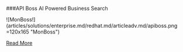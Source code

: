 ###API Boss
AI Powered Business Search

![MonBoss!] (articles/solutions/enterprise.md/redhat.md/articleadv.md/apiboss.png =120x165 "MonBoss")

[Read More]({{#makeLink}}./landing.html?product_path=./products/apiboss.md&menu_path=.menus/en{{/makeLink}})